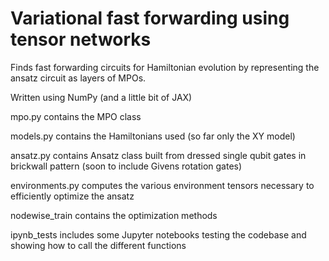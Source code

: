 # Variational fast forwarding using tensor networks

Finds fast forwarding circuits for Hamiltonian evolution by representing the ansatz circuit as layers of MPOs. 

Written using NumPy (and a little bit of JAX) 

mpo.py contains the MPO class

models.py contains the Hamiltonians used (so far only the XY model) 

ansatz.py contains Ansatz class built from dressed single qubit gates in brickwall pattern (soon to include Givens rotation gates) 

environments.py computes the various environment tensors necessary to efficiently optimize the ansatz

nodewise_train contains the optimization methods

ipynb_tests includes some Jupyter notebooks testing the codebase and showing how to call the different functions
